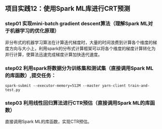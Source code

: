 ## 项目实践12：使用Spark ML库进行CRT预测

### step01 实现mini-batch gradient descent算法（理解Spark ML对于机器学习的优化原理）

非分布式的机器学习算法在计算迭代梯度时，大量的时间浪费到计算各个维度的梯度方向与大小上，利用spark的分布式计算框架可以将各个维度的梯度计算转化为并行计算，使算法迅速完成梯度计算加快迭代速度。

### step02 利用spark将数据分为训练集和测试集（直接调用Spark ML的库函数）,提交任务：

```console
spark-submit --executor-memory=512M --master yarn-client train-and-test.py
```
### step03 利用线性回归算法进行CTR预估（直接调用Spark ML的库函数）

直接调用Spark ML的库函数，实现CTR预估。
